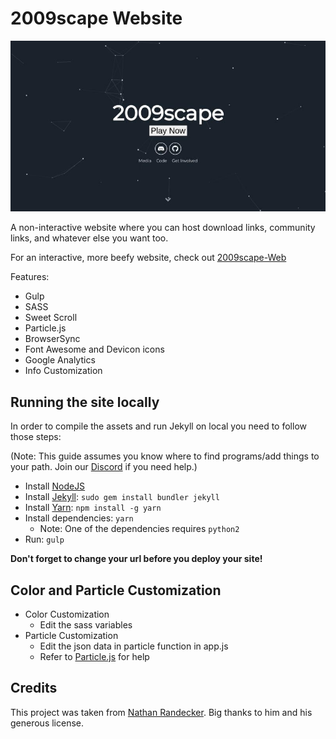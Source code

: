 # 2009scape Website

![](./particle.jpg)

A non-interactive website where you can host download links, community links, and whatever else you want too.

For an interactive, more beefy website, check out [2009scape-Web](https://github.com/2009scape/2009Scape-Web)

Features:

- Gulp
- SASS
- Sweet Scroll
- Particle.js
- BrowserSync
- Font Awesome and Devicon icons
- Google Analytics
- Info Customization

## Running the site locally

In order to compile the assets and run Jekyll on local you need to follow those steps:

(Note: This guide assumes you know where to find programs/add things to your path. Join our [Discord](https://discord.gg/43YPGND) if you need help.)

- Install [NodeJS](https://nodejs.org/)
- Install [Jekyll](https://jekyllrb.com): `sudo gem install bundler jekyll`
- Install [Yarn](https://yarnpkg.com/): `npm install -g yarn`
- Install dependencies: `yarn`
  - Note: One of the dependencies requires `python2`
- Run: `gulp`

**Don't forget to change your url before you deploy your site!**

## Color and Particle Customization
- Color Customization
  - Edit the sass variables
- Particle Customization
  - Edit the json data in particle function in app.js
  - Refer to [Particle.js](https://github.com/VincentGarreau/particles.js/) for help

## Credits

This project was taken from [Nathan Randecker](https://github.com/nrandecker/particle). Big thanks to him and his generous license.
